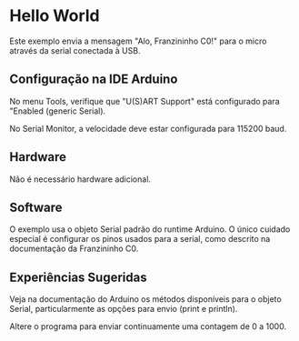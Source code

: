 # Hello World

Este exemplo envia a mensagem "Alo, Franzininho C0!" para o micro através da serial conectada à USB.

## Configuração na IDE Arduino

No menu Tools, verifique que "U(S)ART Support" está configurado para "Enabled (generic Serial).

No Serial Monitor, a velocidade deve estar configurada para 115200 baud.

## Hardware

Não é necessário hardware adicional.

## Software

O exemplo usa o objeto Serial padrão do runtime Arduino. O único cuidado especial é configurar os pinos usados para a serial, como descrito na documentação da Franzininho C0.

## Experiências Sugeridas

Veja na documentação do Arduino os métodos disponíveis para o objeto Serial, particularmente as opções para envio (print e println).

Altere o programa para enviar continuamente uma contagem de 0 a 1000.
